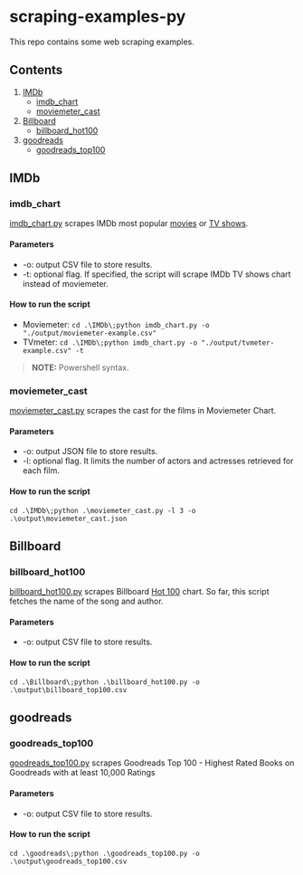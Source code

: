 # scraping-examples-py

This repo contains some web scraping examples.

## Contents

1. [IMDb](#imdb)
    - [imdb_chart](#imdb_chart)
    - [moviemeter_cast](#moviemeter_cast)
2. [Billboard](#billboard)
    - [billboard_hot100](#billboard_hot100)
3. [goodreads](#goodreads)
    - [goodreads_top100](#goodreads_top100)

## IMDb

### imdb_chart

[imdb_chart.py](https://github.com/angelagonzalezp/scraping-examples-py/blob/main/IMDb/imdb_chart.py) scrapes IMDb most popular [movies](https://www.imdb.com/chart/moviemeter/) or [TV shows](https://www.imdb.com/chart/tvmeter/).

#### Parameters

* -o: output CSV file to store results.
* -t: optional flag. If specified, the script will scrape IMDb TV shows chart instead of moviemeter.

#### How to run the script
* Moviemeter: `cd .\IMDb\;python imdb_chart.py -o "./output/moviemeter-example.csv"`
* TVmeter: `cd .\IMDb\;python imdb_chart.py -o "./output/tvmeter-example.csv" -t`

> **NOTE:**  Powershell syntax.

### moviemeter_cast

[moviemeter_cast.py](https://github.com/angelagonzalezp/scraping-examples-py/blob/main/IMDb/moviemeter_cast.py) scrapes the cast for the films in Moviemeter Chart.

#### Parameters

* -o: output JSON file to store results.
* -l: optional flag. It limits the number of actors and actresses retrieved for each film.

#### How to run the script
`cd .\IMDb\;python .\moviemeter_cast.py -l 3 -o .\output\moviemeter_cast.json`

## Billboard

### billboard_hot100

[billboard_hot100.py](https://github.com/angelagonzalezp/scraping-examples-py/blob/main/Billboard/billboard_hot100.py) scrapes Billboard [Hot 100](https://www.billboard.com/charts/hot-100/) chart. So far, this script fetches the name of the song and author.

#### Parameters

* -o: output CSV file to store results.

#### How to run the script
`cd .\Billboard\;python .\billboard_hot100.py -o .\output\billboard_top100.csv`

## goodreads

### goodreads_top100
[goodreads_top100.py](https://github.com/angelagonzalezp/scraping-examples-py/blob/main/goodreads/goodreads_top100.py) scrapes Goodreads Top 100 - Highest Rated Books on Goodreads with at least 10,000 Ratings

#### Parameters

* -o: output CSV file to store results.

#### How to run the script
`cd .\goodreads\;python .\goodreads_top100.py -o .\output\goodreads_top100.csv`
